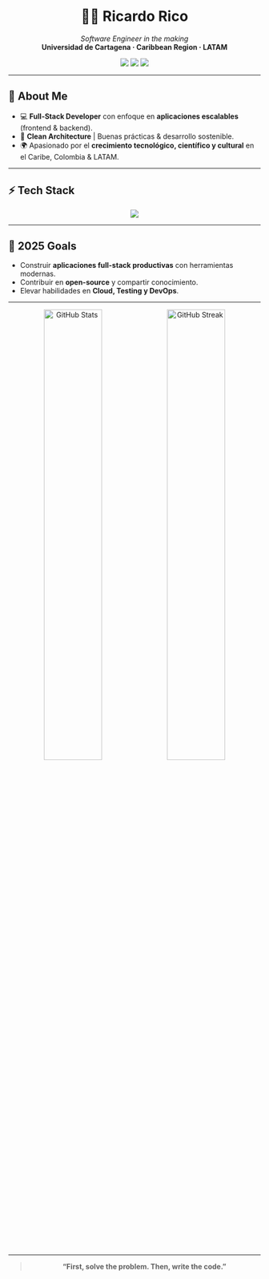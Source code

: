 <!-- ──────────────────────────────────────────────── -->
<!--  Ricardo Rico  |  Full-Stack Engineer            -->
<!-- ──────────────────────────────────────────────── -->

<h1 align="center">👨‍💻 Ricardo Rico</h1>

<p align="center">
  <em>Software Engineer in the making</em><br/>
  <strong>Universidad de Cartagena · Caribbean Region · LATAM</strong>
</p>

<p align="center">
  <a href="https://github.com/rricozdev"><img src="https://img.shields.io/badge/GitHub-181717?style=for-the-badge&logo=github&logoColor=white"/></a>
  <a href="https://www.linkedin.com/in/ricardo-ricoz/"><img src="https://img.shields.io/badge/LinkedIn-0A66C2?style=for-the-badge&logo=linkedin&logoColor=white"/></a>
  <a href="mailto:programador5781@gmail.com"><img src="https://img.shields.io/badge/Email-D14836?style=for-the-badge&logo=gmail&logoColor=white"/></a>
</p>

---

## 🎯 About Me

- 💻 **Full-Stack Developer** con enfoque en **aplicaciones escalables** (frontend & backend).
- 🌱 **Clean Architecture** | Buenas prácticas & desarrollo sostenible.
- 🌍 Apasionado por el **crecimiento tecnológico, científico y cultural** en el Caribe, Colombia & LATAM.

---

## ⚡ Tech Stack

<p align="center">
  <img src="https://skillicons.dev/icons?i=html,css,js,react,redux,nodejs,express,sequelize,python,java,git,postgres,mysql,oracle&theme=dark" />
</p>

---

## 🚀 2025 Goals

- Construir **aplicaciones full-stack productivas** con herramientas modernas.
- Contribuir en **open-source** y compartir conocimiento.
- Elevar habilidades en **Cloud, Testing y DevOps**.

---

<p align="center">
  <img src="https://github-readme-stats.vercel.app/api?username=rricozdev&show_icons=true&theme=radical&hide_border=true&hide_title=true" alt="GitHub Stats" width="48%"/> 
  <img src="https://github-readme-streak-stats.herokuapp.com?user=rricozdev&theme=radical&hide_border=true" alt="GitHub Streak" width="48%"/>
</p>

---

<div align="center">
  
> **“First, solve the problem. Then, write the code.”**

</div>
